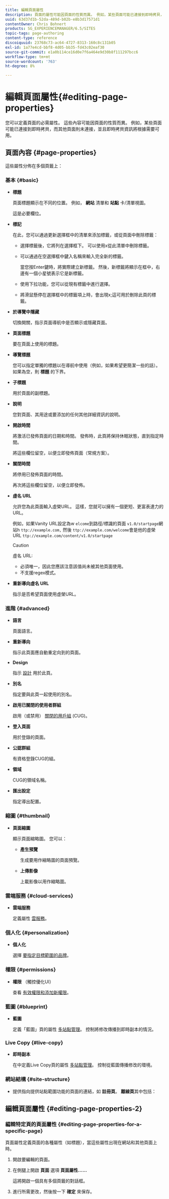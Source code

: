 ```yaml
---
title: 編輯頁面屬性
description: 頁面的屬性可能因頁面的性質而異。 例如，某些頁面可能已連接到即時拷貝，而其他頁面則未連接，並且即時拷貝資訊將根據需要可用。
uuid: 63d37d1b-52da-489d-b02b-e8b3d17571d1
contentOwner: Chris Bohnert
products: SG_EXPERIENCEMANAGER/6.5/SITES
topic-tags: page-authoring
content-type: reference
discoiquuid: 23768c73-ac64-4727-8313-160c8c131b05
exl-id: 1a77e4cd-bbf8-4d05-bb35-fd43c02eaf30
source-git-commit: e1a0b114ce16d0e7f6a464e9d30b8f111297bcc6
workflow-type: tm+mt
source-wordcount: '763'
ht-degree: 8%

---
```


# 編輯頁面屬性{#editing-page-properties}

您可以定義頁面的必需屬性。 這些內容可能因頁面的性質而異。 例如，某些頁面可能已連接到即時拷貝，而其他頁面則未連接，並且即時拷貝資訊將根據需要可用。

## 頁面內容 {#page-properties}

這些屬性分佈在多個頁籤上：

### 基本 {#basic}

* **標題**

   頁面標題顯示在不同的位置。 例如， **網站** 清單和 **站點** 卡/清單視圖。

   這是必要欄位。

* **標記**

   在此，您可以通過更新選擇框中的清單來添加標籤，或從頁面中刪除標籤：

   * 選擇標籤後，它將列在選擇框下。 可以使用x從此清單中刪除標籤。
   * 可以通過在空選擇框中鍵入名稱來輸入完全新的標籤。

      當您按Enter鍵時，將實際建立新標籤。 然後，新標籤將顯示在框中，右邊有一個小星號表示它是新標籤。

   * 使用下拉功能，您可以從現有標籤中進行選擇。
   * 將滑鼠懸停在選擇框中的標籤項上時，會出現x;這可用於刪除此頁的標籤。

* **於導覽中隱藏**

   切換開關，指示頁面導航中是否顯示或隱藏頁面。

* **頁面標題**

   要在頁面上使用的標題。

* **導覽標題**

   您可以指定單獨的標題以在導航中使用（例如，如果希望更簡潔一些的話）。 如果為空，則 **標題** 的下界。

* **子標題**

   用於頁面的副標題。

* **說明**

   您對頁面、其用途或要添加的任何其他詳細資訊的說明。

* **開啟時間**

   將激活已發佈頁面的日期和時間。 發佈時，此頁將保持休眠狀態，直到指定時間。

   將這些欄位留空，以便立即發佈頁面（常規方案）。

* **關閉時間**

   將停用已發佈頁面的時間。

   再次將這些欄位留空，以便立即發佈。

* **虛名 URL**

   允許您為此頁面輸入虛榮URL。 這樣，您就可以擁有一個更短、更富表達力的URL。

   例如，如果Vanity URL設定為w `elcome`到路徑/標識的頁面 `v1.0/startpage`網站h `ttp://example.com,` 然後 `ttp://example.com/welcome`會是他的虛榮URL `ttp://example.com/content/v1.0/startpage`

   >[!CAUTION]
   >
   >虛名 URL:
   >
   >* 必須唯一，因此您應該注意該值尚未被其他頁面使用。
   >* 不支援regex模式。


* **重新導向虛名 URL**

   指示是否希望頁面使用虛榮URL。

### 進階 {#advanced}

* **語言**

   頁面語言。

* **重新導向**

   指示此頁面應自動重定向到的頁面。

* **Design**

   指示 [設計](/help/sites-developing/designer.md) 用於此頁。

* **別名**

   指定要與此頁一起使用的別名。

* **啟用已關閉的使用者群組**

   啟用（或禁用） [關閉的用戶組](/help/sites-administering/cug.md) (CUG)。

* **登入頁面**

   用於登錄的頁面。

* **公認群組**

   有資格登錄CUG的組。

* **領域**

   CUG的領域名稱。

* **匯出設定**

   指定導出配置。

### 縮圖 {#thumbnail}

* **頁面縮圖**

   顯示頁面縮略圖。 您可以：

   * **產生預覽**

      生成要用作縮略圖的頁面預覽。

   * **上傳影像**

      上載影像以用作縮略圖。

### 雲端服務 {#cloud-services}

* **雲端服務**

   定義屬性 [雲服務](/help/sites-developing/extending-cloud-config.md)。

### 個人化 {#personalization}

* **個人化**

   選擇 [要指定目標範圍的品牌](/help/sites-classic-ui-authoring/classic-personalization-campaigns.md)。

### 權限 {#permissions}

* **權限** （觸控優化UI）

   查看 [有效權限和添加新權限](/help/sites-administering/user-group-ac-admin.md)。

### 藍圖 {#blueprint}

* **藍圖**

   定義「藍圖」頁的屬性 [多站點管理](/help/sites-administering/msm.md)。 控制將修改傳播到即時副本的情況。

### Live Copy {#live-copy}

* **即時副本**

   在中定義Live Copy頁的屬性 [多站點管理](/help/sites-administering/msm.md)。 控制從藍圖傳播修改的環境。

### 網站結構 {#site-structure}

* 提供指向提供站點範圍功能的頁面的連結，如 **註冊頁**。 **離線頁**&#x200B;其中包括：

## 編輯頁面屬性 {#editing-page-properties-2}

### 編輯特定頁的頁面屬性 {#editing-page-properties-for-a-specific-page}

頁面屬性定義頁面的各種屬性（如標題），當這些屬性出現在網站和其他頁面上時。

1. 開啟要編輯的頁面。

1. 在側腿上開啟 **頁面** 選項 **頁面屬性……**

   這將開啟一個具有多個頁籤的對話框。

1. 進行所需更改，然後按一下 **確定** 來保存。
